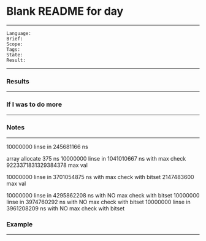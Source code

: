 # Blank README for day

---
```
Language: 
Brief: 
Scope: 
Tags: 
State: 
Result: 
```
---

### Results

---

### If I was to do more

---

### Notes

---

10000000 linse in 245681166 ns

array allocate 375 ns
10000000 linse in 1041010667 ns with max check
9223371831329384378 max val

10000000 linse in 3701054875 ns with  max check with bitset
2147483600 max val

10000000 linse in 4295862208 ns with  NO max check with bitset
10000000 linse in 3974760292 ns with  NO max check with bitset
10000000 linse in 3961208209 ns with  NO max check with bitset



### Example 

---